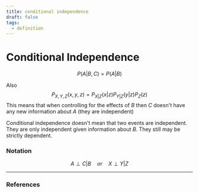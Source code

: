 ```yaml
---
title: conditional independence
draft: false
tags: 
  - definition
---
```

# Conditional Independence

$$P(A|B,C) = P(A|B)$$

Also 
$$P_{X,Y,Z}(x,y,z) = P_{X|Z}(x|z)P_{Y|Z}(y|z)P_Z(z)$$
This means that when controlling for the effects of $B$ then $C$ doesn't have any new information about $A$ (they are independent) 

Conditional independence doesn't mean that two events are independent. They are only independent given information about $B$. They still may be strictly dependent. 

### Notation
$$A \perp C|B \quad or \quad X \perp Y|Z $$

---
### References
